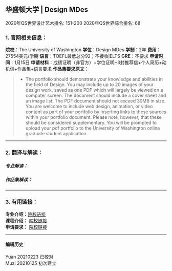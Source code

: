## 华盛顿大学 | Design MDes

2020年QS世界设计艺术排名: 151-200
2020年QS世界综合排名: 68  

### 1. 官网相关信息：

**院校**：The University of Washington
**学位**：Design MDes
**学制**：2年
**费用**：27554美元/学期
**语言**：TOEFL最低总分92；不接收IELTS
**GRE**：不要求
**申请时间**：1月15日
**申请材料**：成绩证明（非官方）+学位证明+3封推荐信+个人简历+动机信+作品集+语言要求
**作品集要求原文：**

> - The portfolio should demonstrate your knowledge and abilities in the field of Design. You may include up to 20 images of your design work, saved as one PDF which will largely be viewed on a computer screen. The document should include a cover sheet and an image list. The PDF document should not exceed 30MB in size. You are welcome to include web design, animation, or video content as part of your portfolio by inserting links to these sources within your portfolio document. Please note, however, that these should be considered supplementary. You will be prompted to upload your pdf portfolio to the University of Washington online graduate student application.

---

### 2. 翻译与解读：

##### 专业解读：



##### 作品集解读：



---

### 3. 有用链接：

**专业介绍：**[院校链接](https://art.washington.edu/design/design-mdes)  
**课程介绍：** [院校链接](https://art.washington.edu/design/master-design-degree-requirements)  
**申请要求：** [院校链接](https://art.washington.edu/design/graduate-admissions)


---


#### 编辑历史
Yuan 20210223 已校对  
Muzi 20210125 初次建立
